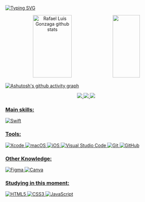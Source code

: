

  
[![Typing SVG](https://readme-typing-svg.herokuapp.com/?color=337DFF&size=35&center=true&vCenter=true&width=1000&lines=hello,+my+name+is+Rafael+Luis+Gonzaga;I'm+32+years+old;I+am+from+Pedra+Bonita,+MG;Be+Welcome!+:%29)](https://git.io/typing-svg)


<div align="center">  
  <img width="49%" height="195px" src="https://github-readme-stats.vercel.app/api?username=rluispdev&show_icons=true&count_private=true&hide_border=true&title_color=337DFF&icon_color=337DFF&text_color=c9d1d9&bg_color=0d1117" alt="Rafael Luis Gonzaga github stats" /> 
  <img width="41%" height="195px" src="https://github-readme-stats-ovbp-dvfik7j01-rluispdevs-projects.vercel.app/api/top-langs/?username=rluispdev&layout=compact&hide_border=true&title_color=337DFF&text_color=337DFF&bg_color=0d1117" />
</div>

[![Ashutosh's github activity graph](https://github-readme-activity-graph.vercel.app/graph?username=rluispdev&bg_color=000000&color=337DFF&line=F05138&point=337DFF&area=true&hide_border=true)](https://github.com/ashutosh00710/github-readme-activity-graph)

<div align="center">  
  <a href="https://www.linkedin.com/in/rluispdev/" target="_blank"><img src="https://img.shields.io/badge/linkedin-%230077B5.svg?style=for-the-badge&logo=linkedin&logoColor=white"</a>
    <a href="https://twitter.com/rluispdev" target="_blank"><img src="https://img.shields.io/badge/X-%23000000.svg?style=for-the-badge&logo=X&logoColor=white"</a>
      <a href="https://www.instagram.com/rluispdev/" target="_blank"><img src="https://img.shields.io/badge/-Instagram-%23E4405F?style=for-the-badge&logo=instagram&logoColor=white"</a>
</div> 
    
### Main skills:
![Swift](https://img.shields.io/badge/swift-F54A2A?style=for-the-badge&logo=swift&logoColor=white)


### Tools:
![Xcode](https://img.shields.io/badge/Xcode-007ACC?style=for-the-badge&logo=Xcode&logoColor=white)
![macOS](https://img.shields.io/badge/mac%20os-000000?style=for-the-badge&logo=macos&logoColor=F0F0F0)
![iOS](https://img.shields.io/badge/iOS-000000?style=for-the-badge&logo=ios&logoColor=white)
![Visual Studio Code](https://img.shields.io/badge/Visual%20Studio%20Code-0078d7.svg?style=for-the-badge&logo=visual-studio-code&logoColor=white)
![Git](https://img.shields.io/badge/git-%23F05033.svg?style=for-the-badge&logo=git&logoColor=white)
![GitHub](https://img.shields.io/badge/github-%23121011.svg?style=for-the-badge&logo=github&logoColor=white)


### Other Knowledge:
![Figma](https://img.shields.io/badge/figma-%23F24E1E.svg?style=for-the-badge&logo=figma&logoColor=white)
![Canva](https://img.shields.io/badge/Canva-%2300C4CC.svg?style=for-the-badge&logo=Canva&logoColor=white)


### Studying in this moment:
![HTML5](https://img.shields.io/badge/html5-%23E34F26.svg?style=for-the-badge&logo=html5&logoColor=white)
![CSS3](https://img.shields.io/badge/css3-%231572B6.svg?style=for-the-badge&logo=css3&logoColor=white)
![JavaScript](https://img.shields.io/badge/javascript-%23323330.svg?style=for-the-badge&logo=javascript&logoColor=%23F7DF1E)


